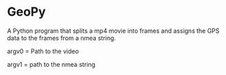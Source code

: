 # GeoPy

A Python program that splits a mp4 movie into frames and assigns the GPS data to the frames from a nmea string.

argv0 = Path to the video

argv1 = path to the nmea string